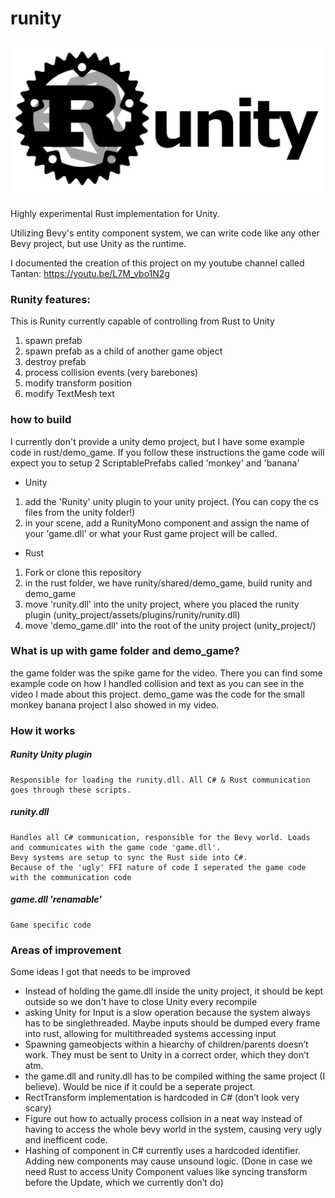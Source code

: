 # runity
![](runity_logo.png)

Highly experimental Rust implementation for Unity.

Utilizing Bevy's entity component system, we can write code like any other Bevy project,
but use Unity as the runtime.

I documented the creation of this project on my youtube channel called Tantan:
https://youtu.be/L7M_vbo1N2g 

### Runity features:
This is Runity currently capable of controlling from Rust to Unity
1. spawn prefab
2. spawn prefab as a child of another game object
3. destroy prefab
4. process collision events (very barebones)
5. modify transform position
6. modify TextMesh text

### how to build
  I currently don't provide a unity demo project, but I have some example code in rust/demo_game.
  If you follow these instructions the game code will expect you to setup 2 ScriptablePrefabs called 'monkey' and 'banana'
  - Unity 
  1. add the 'Runity' unity plugin to your unity project. (You can copy the cs files from the unity folder!)
  2. in your scene, add a RunityMono component and assign the name of your 'game.dll' or what your Rust game project will be called.
  - Rust
  1. Fork or clone this repository
  2. in the rust folder, we have runity/shared/demo_game, build runity and demo_game
  3. move 'runity.dll' into the unity project, where you placed the runity plugin (unity_project/assets/plugins/runity/runity.dll)
  4. move 'demo_game.dll' into the root of the unity project (unity_project/)

### What is up with game folder and demo_game?
the game folder was the spike game for the video.
There you can find some example code on how I handled collision and text as you can see in the video I made about this project.
demo_game was the code for the small monkey banana project I also showed in my video.

### How it works
  ##### Runity Unity plugin
    Responsible for loading the runity.dll. All C# & Rust communication goes through these scripts.

  ##### runity.dll
    Handles all C# communication, responsible for the Bevy world. Loads and communicates with the game code 'game.dll'.
    Bevy systems are setup to sync the Rust side into C#.
    Because of the 'ugly' FFI nature of code I seperated the game code with the communication code
    
  ##### game.dll 'renamable'
    Game specific code
    

### Areas of improvement
Some ideas I got that needs to be improved
* Instead of holding the game.dll inside the unity project, it should be kept outside so we don't have to close Unity every recompile
* asking Unity for Input is a slow operation because the system always has to be singlethreaded. Maybe inputs should be dumped every frame into rust, allowing for multithreaded systems accessing input
* Spawning gameobjects within a hiearchy of children/parents doesn’t work. They must be sent to Unity in a correct order, which they don’t atm.
* the game.dll and runity.dll has to be compiled withing the same project (I believe). Would be nice if it could be a seperate project.
* RectTransform implementation is hardcoded in C# (don’t look very scary)
* Figure out how to actually process collsion in a neat way instead of having to access the whole bevy world in the system, causing very ugly and inefficent code.
* Hashing of component in C# currently uses a hardcoded identifier. Adding new components may cause unsound logic. (Done in case we need Rust to access Unity Component values like syncing transform before the Update, which we currently don’t do)
